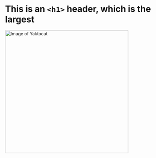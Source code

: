 # This is an `<h1>` header, which is the largest

<img alt="Image of Yaktocat" src=https://octodex.github.com/images/yaktocat.png width=400>
